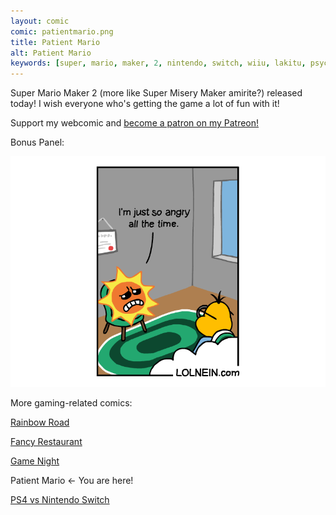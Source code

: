 ```yaml
---
layout: comic
comic: patientmario.png
title: Patient Mario
alt: Patient Mario
keywords: [super, mario, maker, 2, nintendo, switch, wiiu, lakitu, psychologist, shrink, age, old, koopa, goomba, sun, angry, level, world, create, creation, thwomp, spring, p, switch, doctor, normal, luigi, mushroom, pole]
---
```


Super Mario Maker 2 (more like Super Misery Maker amirite?) released today! I wish everyone who's getting the game a lot of fun with it!

Support my webcomic and [become a patron on my Patreon!](https://www.patreon.com/lolnein)

Bonus Panel:

![Patient Mario Bonus Panel](/images/patientmario_bonus.png)


More gaming-related comics:

[Rainbow Road](https://lolnein.com/2017/05/04/rainbowroad/)

[Fancy Restaurant](https://lolnein.com/2017/10/27/fancyrestaurant/)

[Game Night](https://lolnein.com/2018/04/30/gamenight/)

Patient Mario <- You are here!

[PS4 vs Nintendo Switch](https://lolnein.com/2016/10/21/ps4vsnintendoswitch/)